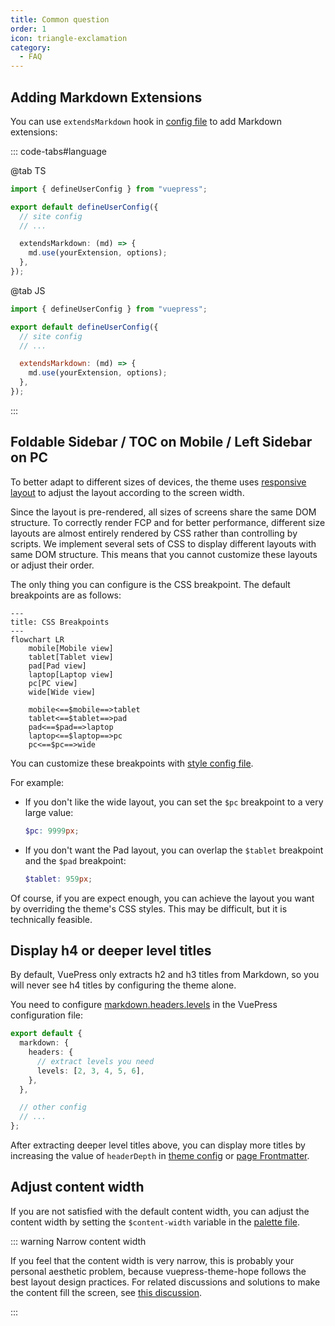 ```yaml
---
title: Common question
order: 1
icon: triangle-exclamation
category:
  - FAQ
---
```


## Adding Markdown Extensions

You can use `extendsMarkdown` hook in [config file](../cookbook/vuepress/config.md#config-file) to add Markdown extensions:

::: code-tabs#language

@tab TS

```ts title=".vuepress/config.ts"
import { defineUserConfig } from "vuepress";

export default defineUserConfig({
  // site config
  // ...

  extendsMarkdown: (md) => {
    md.use(yourExtension, options);
  },
});
```

@tab JS

```js title=".vuepress/config.js"
import { defineUserConfig } from "vuepress";

export default defineUserConfig({
  // site config
  // ...

  extendsMarkdown: (md) => {
    md.use(yourExtension, options);
  },
});
```

:::

## Foldable Sidebar / TOC on Mobile / Left Sidebar on PC

To better adapt to different sizes of devices, the theme uses [responsive layout](../guide/interface/responsive.md) to adjust the layout according to the screen width.

Since the layout is pre-rendered, all sizes of screens share the same DOM structure. To correctly render FCP and for better performance, different size layouts are almost entirely rendered by CSS rather than controlling by scripts. We implement several sets of CSS to display different layouts with same DOM structure. This means that you cannot customize these layouts or adjust their order.

The only thing you can configure is the CSS breakpoint. The default breakpoints are as follows:

```mermaid
---
title: CSS Breakpoints
---
flowchart LR
    mobile[Mobile view]
    tablet[Tablet view]
    pad[Pad view]
    laptop[Laptop view]
    pc[PC view]
    wide[Wide view]

    mobile<==$mobile==>tablet
    tablet<==$tablet==>pad
    pad<==$pad==>laptop
    laptop<==$laptop==>pc
    pc<==$pc==>wide
```

You can customize these breakpoints with [style config file](../config/style.md#configscss).

For example:

- If you don't like the wide layout, you can set the `$pc` breakpoint to a very large value:

  ```scss title=".vuepress/config.scss"
  $pc: 9999px;
  ```

- If you don't want the Pad layout, you can overlap the `$tablet` breakpoint and the `$pad` breakpoint:

  ```scss title=".vuepress/config.scss"
  $tablet: 959px;
  ```

Of course, if you are expect enough, you can achieve the layout you want by overriding the theme's CSS styles. This may be difficult, but it is technically feasible.

## Display h4 or deeper level titles

By default, VuePress only extracts h2 and h3 titles from Markdown, so you will never see h4 titles by configuring the theme alone.

You need to configure [markdown.headers.levels](https://vuejs.press/reference/config/#markdown-headers) in the VuePress configuration file:

```ts title=".vuepress/config.ts"
export default {
  markdown: {
    headers: {
      // extract levels you need
      levels: [2, 3, 4, 5, 6],
    },
  },

  // other config
  // ...
};
```

After extracting deeper level titles above, you can display more titles by increasing the value of `headerDepth` in [theme config](../config/theme/layout.md#headerdepth) or [page Frontmatter](../config/frontmatter/layout.md#headerdepth).

## Adjust content width

If you are not satisfied with the default content width, you can adjust the content width by setting the `$content-width` variable in the [palette file](../config/style.md#layout-config).

::: warning Narrow content width

If you feel that the content width is very narrow, this is probably your personal aesthetic problem, because vuepress-theme-hope follows the best layout design practices. For related discussions and solutions to make the content fill the screen, see [this discussion](https://github.com/orgs/vuepress-theme-hope/discussions/3742).

:::
